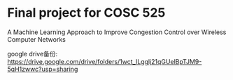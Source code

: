 # Final project for COSC 525
A Machine Learning Approach to Improve Congestion Control over Wireless Computer Networks

google drive备份: https://drive.google.com/drive/folders/1wct_ILgglj21qGUelBpTJM9-5qH1zwwc?usp=sharing
